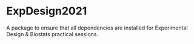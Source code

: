 # ExpDesign2021
A package to ensure that all dependencies are installed for Experimental Design &amp; Biostats practical sessions.
